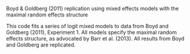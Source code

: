 Boyd & Goldberg (2011) replication using mixed effects models with the maximal random effects structure

This code fits a series of logit mixed models to data from Boyd and Goldberg (2011), Experiment 1. All models specify the maximal random effects structure, as advocated by Barr et al. (2013). All results from Boyd and Goldberg are replicated.
